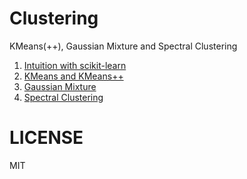 # Clustering
KMeans(++), Gaussian Mixture and Spectral Clustering

1. [Intuition with scikit-learn](0_scikit-learn_KMeans_GMM_and_Spectral_Clustering.ipynb)
2. [KMeans and KMeans++](1_KMeans_and_KMeans++.ipynb)
3. [Gaussian Mixture](2_Gaussian_Mixture.ipynb)
4. [Spectral Clustering]()

# LICENSE
MIT
